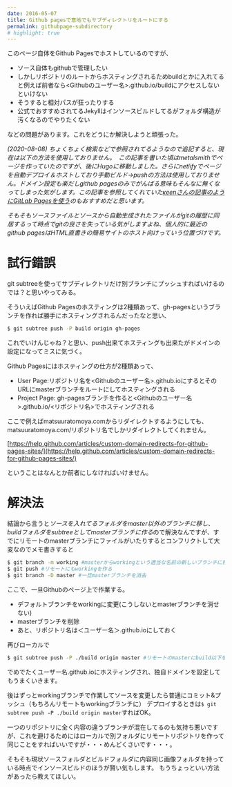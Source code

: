 ```yaml
---
date: 2016-05-07
title: Github pagesで意地でもサブディレクトリをルートにする
permalink: githubpage-subdirectory
# highlight: true
---
```



このページ自体をGithub Pagesでホストしているのですが、

- ソース自体もgithubで管理したい
- しかしリポジトリのルートからホスティングされるためbuildとかに入れてると例えば前者なら<Githubのユーザー名>.github.io/buildにアクセスしないといけない
- そうすると相対パスが狂ったりする
- 公式でおすすめされてるJekyllはインソースビルドしてるがフォルダ構造が汚くなるのでやりたくない

などの問題があります。これをどうにか解決しようと頑張った。

*(2020-08-08) ちょくちょく検索などで参照されてるようなので追記すると、現在は以下の方法を使用しておりません。　この記事を書いた頃はmetalsmithでページを作っていたのですが、後にHugoに移動しました。さらにnetlifyでページを自動デプロイ＆ホストしており手動ビルド→pushの方法は使用しておりません。ドメイン設定も楽だしgithub pagesのみでがんばる意味もそんなに無くなってしまった気がします。この記事を参照してくれていた[κeenさんの記事のようにGitLab Pagesを使う](https://keens.github.io/blog/2020/03/27/blogyarunaragitlab_pagesgaosusume/)のもおすすめだと思います。*

*そもそもソースファイルとソースから自動生成されたファイルがgitの履歴に同居するって時点でgitの良さを失っている気がしますよね、個人的に最近のgithub pagesはHTML直書きの簡易サイトのホスト向けっていう位置づけです。*


<!--more-->

# 試行錯誤

git subtreeを使ってサブディレクトリだけ別ブランチにプッシュすればいけるのでは？と思いやってみる。

そういえばGithub Pagesのホスティングは2種類あって、gh-pagesというブランチを作れば勝手にホスティングされるんだったなと思い、

```bash
$ git subtree push -P build origin gh-pages
```

これでいけんじゃね？と思い、push出来てホスティングも出来たがドメインの設定になってミスに気づく。

Github Pagesにはホスティングの仕方が2種類あって、

- User Page:リポジトリ名を<Githubのユーザー名>.github.ioにするとそのURLにmasterブランチをルートにしてホスティングされる
- Project Page: gh-pagesブランチを作ると<Githubのユーザー名>.github.io/<リポジトリ名>でホスティングされる

ここで例えばmatsuuratomoya.comからリダイレクトするようにしても、matsuuratomoya.com/リポジトリ名でしかリダイレクトしてくれません。

[https://help.github.com/articles/custom-domain-redirects-for-github-pages-sites/](https://help.github.com/articles/custom-domain-redirects-for-github-pages-sites/)

ということはなんとか前者にしなければいけません。

# 解決法

結論から言うと*ソースを入れてるフォルダをmaster以外のブランチに移し*、*buildフォルダをsubtreeとしてmasterブランチに作る*ので解決なんですが、すでにリモートのmasterブランチにファイルがいたりするとコンフリクトして大変なのでメモ書きすると

```bash
$ git branch -m working #masterからworkingという適当な名前の新しいブランチに移動
$ git push #リモートにもworkingを作る
$ git branch -D master #一旦masterブランチを消去
```

ここで、一旦Githubのページ上で作業する。

- デフォルトブランチをworkingに変更(こうしないとmasterブランチを消せない)
- masterブランチを削除
- あと、リポジトリ名は＜ユーザー名＞.github.ioにしておく

再びローカルで

```zsh
$ git subtree push -P ./build origin master #リモートのmasterにbuild以下をpushする
```

でめでたくユーザー名.github.ioにホスティングされ、独自ドメインを設定してもうまくいきます。

後はずっとworkingブランチで作業してソースを変更したら普通にコミット&プッシュ（もちろんリモートもworkingブランチに）
デプロイするときは`$ git subtree push -P ./build origin master`すればOK。

一つのリポジトリに全く内容の違うブランチが混在してるのも気持ち悪いですが、これを避けるためにはローカルで別フォルダにリモートリポジトリを作って同じことをすればいいですが・・・めんどくさいです・・・。

そもそも現状ソースフォルダとビルドフォルダに内容同じ画像フォルダを持っている時点でインソースビルドのほうが賢い気もします。
もうちょっといい方法があったら教えてほしい。
